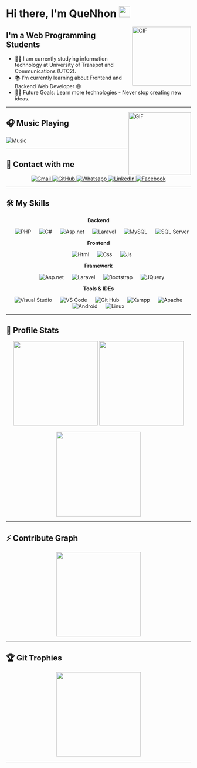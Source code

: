 # Hi there, I'm QueNhon <img width="30px" src="https://media.tenor.com/images/3b388fe03da271d2674faf85eb7c3fcd/tenor.gif" />

<img align="right" alt="GIF" height="160px" src="https://media.giphy.com/media/Ah3zHH7hvsSB2/giphy.gif" />

## I'm a Web Programming Students

- 👨‍💻 I am currently studying information technology at University of Transpot and Communications (UTC2).
- 📚 I’m currently learning about Frontend and Backend Web Developer 😅
- 💪🏼 Future Goals: Learn more technologies - Never stop creating new ideas.

---

<img align="right" alt="GIF" height="170px" src="https://media.giphy.com/media/J5B1Y8QZnzXXbLQIBu/giphy.gif" />

## 🎧 Music Playing

![Music](https://novatorem.bgstatic.vercel.app/api/spotify)

---

## 📲 Contact with me
<p align="center">
    <a href="mailto:quenhon2002@gmail.com">
        <img img src="https://img.shields.io/badge/gmail-%23EA4335.svg?style=plastic&logo=gmail&logoColor=white" alt="Gmail"/>
    </a>
    <a href="https://github.com/ChauCongTu">
        <img src="https://img.shields.io/badge/github-%23181717.svg?style=plastic&logo=github&logoColor=white" alt="GitHub"/>
    </a>
    <a href="https://wa.me/0848611127">
        <img src="https://img.shields.io/badge/whatsapp-%2325D366.svg?style=plastic&logo=whatsapp&logoColor=white" alt="Whatsapp"/>
    </a>
    <a href="https://www.linkedin.com/in/qu%E1%BA%BF-nh%C6%A1n-ch%C3%A2u-8b7ba8246/">
        <img src="https://img.shields.io/badge/linkedin-%230A66C2.svg?style=plastic&logo=linkedin&logoColor=white" alt="LinkedIn"/>
    </a>
    <a href="https://www.facebook.com/xoxvp">
        <img src="https://img.shields.io/badge/facebook-%231877F2.svg?style=plastic&logo=facebook&logoColor=white" alt="Facebook"/>
    </a>
</p>

---

## 🛠️ My Skills

 <p align="center">
    <b>
        Backend
    </b>
 </p>

<p align="center"> 
    &emsp; <img alt="PHP" src="https://img.shields.io/badge/PHP-%23777BB4.svg?style=plastic&logo=php&logoColor=white">
    &emsp; <img alt="C#" src="https://img.shields.io/badge/C%23-%23239120.svg?style=plastic&logo=c-sharp&logoColor=white">
    &emsp; <img alt="Asp.net" src="https://img.shields.io/badge/ASP.NET-%235C2D91.svg?style=plastic&logo=.net&logoColor=white">
    &emsp; <img alt="Laravel" src="https://img.shields.io/badge/Laravel-%23FF2D20.svg?style=plastic&logo=laravel&logoColor=white">
    &emsp; <img alt="MySQL" src="https://img.shields.io/badge/MySQL-%234479A1.svg?style=plastic&logo=mysql&logoColor=white">
    &emsp; <img alt="SQL Server" src="https://img.shields.io/badge/SQL%20Server-%23CC2927.svg?style=plastic&logo=microsoft-sql-server&logoColor=white">
 </p>

 <p align="center">
    <b>
        Frontend
    </b>
 </p>

<p align="center"> 
    &emsp; <img alt="Html" src="https://img.shields.io/badge/HTML-%23E34F26.svg?style=plastic&logo=html5&logoColor=white">
    &emsp; <img alt="Css" src="https://img.shields.io/badge/CSS-%231572B6.svg?style=plastic&logo=css3&logoColor=white">
    &emsp; <img alt="Js" src="https://img.shields.io/badge/JavaScript-%23F7DF1E.svg?style=plastic&logo=javascript&logoColor=black">
 </p>

 <p align="center">
    <b>
        Framework
    </b>
 </p>

<p align="center"> 
    &emsp; <img alt="Asp.net" src="https://img.shields.io/badge/ASP.NET-%235C2D91.svg?style=plastic&logo=.net&logoColor=white">
    &emsp; <img alt="Laravel" src="https://img.shields.io/badge/Laravel-%23FF2D20.svg?style=plastic&logo=laravel&logoColor=white">
    &emsp; <img alt="Bootstrap" src="https://img.shields.io/badge/Bootstrap-%23563D7C.svg?style=plastic&logo=bootstrap&logoColor=white">
    &emsp; <img alt="JQuery" src="https://img.shields.io/badge/jQuery-%230769AD.svg?style=plastic&logo=jquery&logoColor=white">
 </p>
 <p align="center">
    <b>
        Tools & IDEs
    </b>
 </p>

<p align="center"> 
    &emsp; <img alt="Visual Studio" src="https://img.shields.io/badge/Visual%20Studio-%235C2D91.svg?style=plastic&logo=visual-studio&logoColor=white">
    &emsp; <img alt="VS Code" src="https://img.shields.io/badge/VS%20Code-%23007ACC.svg?style=plastic&logo=visual-studio-code&logoColor=white">
    &emsp; <img alt="Git Hub" src="https://img.shields.io/badge/GitHub-%23121011.svg?style=plastic&logo=github&logoColor=white">
    &emsp; <img alt="Xampp" src="https://img.shields.io/badge/XAMPP-%23FB7A24.svg?style=plastic&logo=xampp&logoColor=white">
    &emsp; <img alt="Apache" src="https://img.shields.io/badge/Apache-%23D22128.svg?style=plastic&logo=apache&logoColor=white">
    &emsp; <img alt="Android" src="https://img.shields.io/badge/Android-%233DDC84.svg?style=plastic&logo=android&logoColor=white">
    &emsp; <img alt="Linux" src="https://img.shields.io/badge/Linux-%23FCC624.svg?style=plastic&logo=linux&logoColor=white">
 </p>

---

## 📝 Profile Stats

<p align="center">
    <img src="https://github-readme-stats.vercel.app/api?username=ChauCongTu&theme=gotham&show_icons=true" height="230px"/>
    <img src="https://github-readme-stats.vercel.app/api/top-langs/?username=ChauCongTu&layout=compact&theme=gotham" height="230px"/>
</p>

<p align="center">
    <img src="https://github-readme-streak-stats.herokuapp.com/?user=ChauCongTu&theme=gotham" height="230px"/>
</p>

---

## ⚡ Contribute Graph

<p align="center">
    <img src="https://github-readme-activity-graph.cyclic.app/graph?username=ChauCongTu&theme=github" height="230px"/>
</p>

---

## 🏆 Git Trophies

<p align="center">
    <img src="https://github-profile-trophy.vercel.app/?username=ChauCongTu&layout=compact&theme=tokyonight&column=4&margin-w=15&margin-h=15" height="230px"/>
</p>

---
